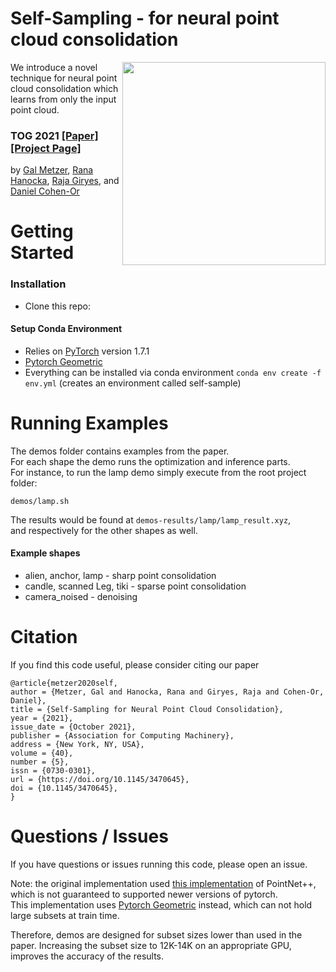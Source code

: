 # Self-Sampling - for neural point cloud consolidation
<img src='docs/images/lamp-teaser.jpg' align="right" width=325>
We introduce a novel technique for neural point cloud consolidation
which learns from only the input point cloud.

### TOG 2021 [[Paper]](https://arxiv.org/abs/2008.06471) [[Project Page]](https://galmetzer.github.io/self-sample/)<br>
by [Gal Metzer](https://galmetzer.github.io/), [Rana Hanocka](https://www.cs.tau.ac.il/~hanocka/), [Raja Giryes](http://web.eng.tau.ac.il/~raja), and [Daniel Cohen-Or](https://danielcohenor.com/)

# Getting Started

### Installation
- Clone this repo:

#### Setup Conda Environment
- Relies on [PyTorch](https://pytorch.org/) version 1.7.1 <br>
- [Pytorch Geometric](https://github.com/rusty1s/pytorch_geometric) 
- Everything can be installed via conda environment `conda env create -f env.yml` (creates an environment called self-sample)
  
# Running Examples
The demos folder contains examples from the paper.<br>
For each shape the demo runs the optimization and inference parts. <br>
For instance, to run the lamp demo simply execute from the root project folder: 
```
demos/lamp.sh
```

The results would be found at `demos-results/lamp/lamp_result.xyz`,
</br>
and respectively for the other shapes as well.

#### Example shapes

- alien, anchor, lamp - sharp point consolidation
- candle, scanned Leg, tiki - sparse point consolidation
- camera_noised - denoising 


# Citation
If you find this code useful, please consider citing our paper
```
@article{metzer2020self,
author = {Metzer, Gal and Hanocka, Rana and Giryes, Raja and Cohen-Or, Daniel},
title = {Self-Sampling for Neural Point Cloud Consolidation},
year = {2021},
issue_date = {October 2021},
publisher = {Association for Computing Machinery},
address = {New York, NY, USA},
volume = {40},
number = {5},
issn = {0730-0301},
url = {https://doi.org/10.1145/3470645},
doi = {10.1145/3470645},
}
```

# Questions / Issues
If you have questions or issues running this code, please open an issue.

Note: the original implementation used [this implementation](https://github.com/erikwijmans/Pointnet2_PyTorch)
of PointNet++, which is not guaranteed to supported newer versions of pytorch. 
</br>
This implementation uses [Pytorch Geometric](https://github.com/rusty1s/pytorch_geometric) instead,
which can not hold large subsets at train time.

Therefore, demos are designed for subset sizes lower than used in the paper.
Increasing the subset size to 12K-14K on an appropriate GPU, improves the accuracy of the results.
